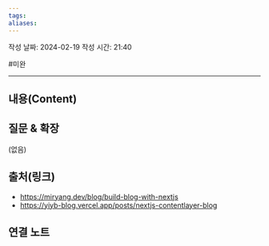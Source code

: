 ```yaml
---
tags: 
aliases:
---
```

작성 날짜: 2024-02-19
작성 시간: 21:40

#미완

----
## 내용(Content)


## 질문 & 확장

(없음)

## 출처(링크)
- https://miryang.dev/blog/build-blog-with-nextjs
- https://yiyb-blog.vercel.app/posts/nextjs-contentlayer-blog

## 연결 노트










